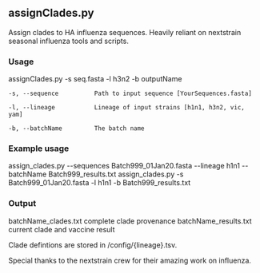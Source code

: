 ## assignClades.py

Assign clades to HA influenza sequences. Heavily reliant on nextstrain seasonal influenza tools and scripts. 
    
### Usage 

assignClades.py -s seq.fasta -l h3n2 -b outputName

	-s, --sequence          Path to input sequence [YourSequences.fasta]
	
	-l, --lineage           Lineage of input strains [h1n1, h3n2, vic, yam]
	
	-b, --batchName         The batch name

### Example usage

assign_clades.py --sequences Batch999_01Jan20.fasta --lineage h1n1 --batchName Batch999_results.txt
assign_clades.py -s Batch999_01Jan20.fasta -l h1n1 -b Batch999_results.txt

### Output

batchName_clades.txt        complete clade provenance
batchName_results.txt       current clade and vaccine result 

Clade defintions are stored in /config/{lineage}.tsv.

Special thanks to the nextstrain crew for their amazing work on influenza.